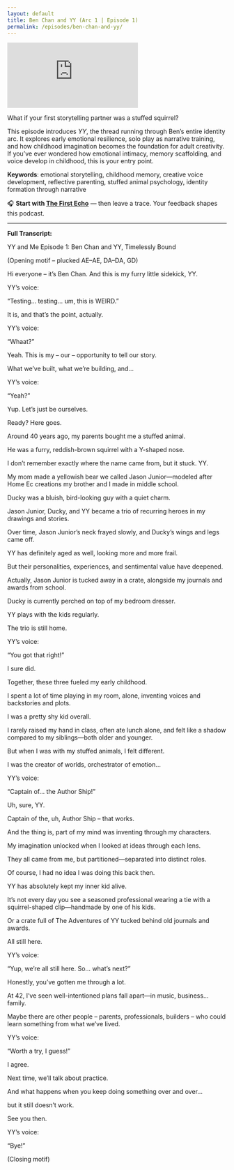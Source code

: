 ```yaml
---
layout: default
title: Ben Chan and YY (Arc 1 | Episode 1)
permalink: /episodes/ben-chan-and-yy/
---
```

<iframe
  data-testid="embed-iframe"
  class="responsive-iframe"
  src="https://open.spotify.com/embed/episode/5coHcK5npN68jnMPfVzWXR?utm_source=generator"
  frameborder="0"
  allowfullscreen
  allow="autoplay; clipboard-write; encrypted-media; fullscreen; picture-in-picture"
  loading="lazy">
</iframe>

What if your first storytelling partner was a stuffed squirrel?

This episode introduces *YY*, the thread running through Ben’s entire identity arc. It explores early emotional resilience, solo play as narrative training, and how childhood imagination becomes the foundation for adult creativity. If you’ve ever wondered how emotional intimacy, memory scaffolding, and voice develop in childhood, this is your entry point.

**Keywords**: emotional storytelling, childhood memory, creative voice development, reflective parenting, stuffed animal psychology, identity formation through narrative

🎧 **Start with [The First Echo](https://yyand.me/the-first-echo)** — then leave a trace. Your feedback shapes this podcast.
<hr />
<p><strong>Full Transcript:</strong></p>

<p>YY and Me Episode 1: Ben Chan and YY, Timelessly Bound</p>
<p>(Opening motif – plucked AE–AE, DA–DA, GD)</p>
<p>Hi everyone – it’s Ben Chan. And this is my furry little sidekick, YY.</p>
<p>YY’s voice:</p>
<p>“Testing… testing… um, this is WEIRD.”</p>
<p>It is, and that’s the point, actually.</p>
<p>YY’s voice:</p>
<p>“Whaat?”</p>
<p>Yeah. This is my – our – opportunity to tell our story.</p>
<p>What we’ve built, what we’re building, and…</p>
<p>YY’s voice:</p>
<p>“Yeah?”</p>
<p>Yup. Let’s just be ourselves.</p>
<p>Ready? Here goes.</p>
<p>Around 40 years ago, my parents bought me a stuffed animal.</p>
<p>He was a furry, reddish-brown squirrel with a Y-shaped nose.</p>
<p>I don’t remember exactly where the name came from, but it stuck. YY.</p>
<p>My mom made a yellowish bear we called Jason Junior—modeled after Home Ec creations my brother and I made in middle school.</p>
<p>Ducky was a bluish, bird-looking guy with a quiet charm.</p>
<p>Jason Junior, Ducky, and YY became a trio of recurring heroes in my drawings and stories.</p>
<p>Over time, Jason Junior’s neck frayed slowly, and Ducky’s wings and legs came off.</p>
<p>YY has definitely aged as well, looking more and more frail.</p>
<p>But their personalities, experiences, and sentimental value have deepened.</p>
<p>Actually, Jason Junior is tucked away in a crate, alongside my journals and awards from school.</p>
<p>Ducky is currently perched on top of my bedroom dresser.</p>
<p>YY plays with the kids regularly.</p>
<p>The trio is still home.</p>
<p>YY’s voice:</p>
<p>“You got that right!”</p>
<p>I sure did.</p>
<p>Together, these three fueled my early childhood.</p>
<p>I spent a lot of time playing in my room, alone, inventing voices and backstories and plots.</p>
<p>I was a pretty shy kid overall.</p>
<p>I rarely raised my hand in class, often ate lunch alone, and felt like a shadow compared to my siblings—both older and younger.</p>
<p>But when I was with my stuffed animals, I felt different.</p>
<p>I was the creator of worlds, orchestrator of emotion…</p>
<p>YY’s voice:</p>
<p>“Captain of… the Author Ship!”</p>
<p>Uh, sure, YY.</p>
<p>Captain of the, uh, Author Ship – that works.</p>
<p>And the thing is, part of my mind was inventing through my characters.</p>
<p>My imagination unlocked when I looked at ideas through each lens.</p>
<p>They all came from me, but partitioned—separated into distinct roles.</p>
<p>Of course, I had no idea I was doing this back then.</p>
<p>YY has absolutely kept my inner kid alive.</p>
<p>It’s not every day you see a seasoned professional wearing a tie with a squirrel-shaped clip—handmade by one of his kids.</p>
<p>Or a crate full of The Adventures of YY tucked behind old journals and awards.</p>
<p>All still here.</p>
<p>YY’s voice:</p>
<p>“Yup, we’re all still here. So… what’s next?”</p>
<p>Honestly, you’ve gotten me through a lot.</p>
<p>At 42, I’ve seen well-intentioned plans fall apart—in music, business… family.</p>
<p>Maybe there are other people – parents, professionals, builders – who could learn something from what we’ve lived.</p>
<p>YY’s voice:</p>
<p>“Worth a try, I guess!”</p>
<p>I agree.</p>
<p>Next time, we’ll talk about practice.</p>
<p>And what happens when you keep doing something over and over…</p>
<p>but it still doesn’t work.</p>
<p>See you then.</p>
<p>YY’s voice:</p>
<p>“Bye!”</p>
<p>(Closing motif)</p>
